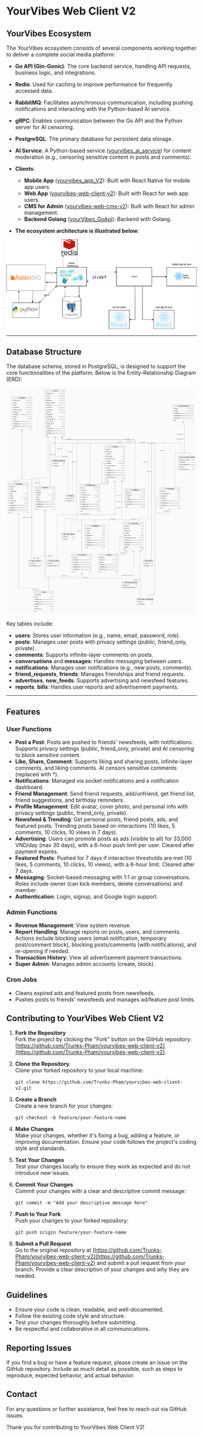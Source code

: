 # YourVibes Web Client V2

## YourVibes Ecosystem

The YourVibes ecosystem consists of several components working together to deliver a complete social media platform:

- **Go API (Gin-Gonic)**: The core backend service, handling API requests, business logic, and integrations.
- **Redis**: Used for caching to improve performance for frequently accessed data.
- **RabbitMQ**: Facilitates asynchronous communication, including pushing notifications and interacting with the Python-based AI service.
- **gRPC**: Enables communication between the Go API and the Python server for AI censoring.
- **PostgreSQL**: The primary database for persistent data storage.
- **AI Service**: A Python-based service ([yourvibes_ai_service](https://github.com/poin4003/yourvibes_ai_service.git)) for content moderation (e.g., censoring sensitive content in posts and comments).
- **Clients**:
   - **Mobile App** ([yourvibes_app_V2](https://github.com/Thanh-Phuog/yourvibes_app_V2.git)): Built with React Native for mobile app users.
   - **Web App** ([yourvibes-web-client-v2](https://github.com/Trunks-Pham/yourvibes-web-client-v2.git)): Built with React for web app users.
   - **CMS for Admin** ([yourvibes-web-cms-v2](https://github.com/Trunks-Pham/yourvibes-web-cms-v2.git)): Built with React for admin management.
   - **Backend Golang** ([yourVibes_GoApi](https://github.com/poin4003/yourVibes_GoApi.git)): Backend with Golang.
   
- **The ecosystem architecture is illustrated below**:

![Ecosystem Architecture](https://github.com/poin4003/images/blob/master/yourvibes_architect_design.png?raw=true)

---

## Database Structure

The database schema, stored in PostgreSQL, is designed to support the core functionalities of the platform. Below is the Entity-Relationship Diagram (ERD):

![Database ERD](https://github.com/poin4003/images/blob/master/yourvibes_database.png?raw=true)

Key tables include:
- **users**: Stores user information (e.g., name, email, password, role).
- **posts**: Manages user posts with privacy settings (public, friend_only, private).
- **comments**: Supports infinite-layer comments on posts.
- **conversations** and **messages**: Handles messaging between users.
- **notifications**: Manages user notifications (e.g., new posts, comments).
- **friend_requests**, **friends**: Manages friendships and friend requests.
- **advertises**, **new_feeds**: Supports advertising and newsfeed features.
- **reports**, **bills**: Handles user reports and advertisement payments.

---

## Features

### User Functions
- **Post a Post**: Posts are pushed to friends' newsfeeds, with notifications. Supports privacy settings (public, friend_only, private) and AI censoring to block sensitive content.
- **Like, Share, Comment**: Supports liking and sharing posts, infinite-layer comments, and liking comments. AI censors sensitive comments (replaced with *).
- **Notifications**: Managed via socket notifications and a notification dashboard.
- **Friend Management**: Send friend requests, add/unfriend, get friend list, friend suggestions, and birthday reminders.
- **Profile Management**: Edit avatar, cover photo, and personal info with privacy settings (public, friend_only, private).
- **Newsfeed & Trending**: Get personal posts, friend posts, ads, and featured posts. Trending posts based on interactions (10 likes, 5 comments, 10 clicks, 10 views in 7 days).
- **Advertising**: Users can promote posts as ads (visible to all) for 33,000 VND/day (max 30 days), with a 6-hour push limit per user. Cleared after payment expires.
- **Featured Posts**: Pushed for 7 days if interaction thresholds are met (10 likes, 5 comments, 10 clicks, 10 views), with a 6-hour limit. Cleared after 7 days.
- **Messaging**: Socket-based messaging with 1:1 or group conversations. Roles include owner (can kick members, delete conversations) and member.
- **Authentication**: Login, signup, and Google login support.

### Admin Functions
- **Revenue Management**: View system revenue.
- **Report Handling**: Manage reports on posts, users, and comments. Actions include blocking users (email notification, temporary post/comment block), blocking posts/comments (with notifications), and re-opening if needed.
- **Transaction History**: View all advertisement payment transactions.
- **Super Admin**: Manages admin accounts (create, block).

### Cron Jobs
- Cleans expired ads and featured posts from newsfeeds.
- Pushes posts to friends' newsfeeds and manages ad/feature post limits.

## Contributing to YourVibes Web Client V2

1. **Fork the Repository**  
   Fork the project by clicking the "Fork" button on the GitHub repository: [https://github.com/Trunks-Pham/yourvibes-web-client-v2](https://github.com/Trunks-Pham/yourvibes-web-client-v2).

2. **Clone the Repository**  
   Clone your forked repository to your local machine:  
   ```
   git clone https://github.com/Trunks-Pham/yourvibes-web-client-v2.git
   ```

3. **Create a Branch**  
   Create a new branch for your changes:  
   ```
   git checkout -b feature/your-feature-name
   ```

4. **Make Changes**  
   Make your changes, whether it's fixing a bug, adding a feature, or improving documentation. Ensure your code follows the project's coding style and standards.

5. **Test Your Changes**  
   Test your changes locally to ensure they work as expected and do not introduce new issues.

6. **Commit Your Changes**  
   Commit your changes with a clear and descriptive commit message:  
   ```
   git commit -m "Add your descriptive message here"
   ```

7. **Push to Your Fork**  
   Push your changes to your forked repository:  
   ```
   git push origin feature/your-feature-name
   ```

8. **Submit a Pull Request**  
   Go to the original repository at [https://github.com/Trunks-Pham/yourvibes-web-client-v2](https://github.com/Trunks-Pham/yourvibes-web-client-v2) and submit a pull request from your branch. Provide a clear description of your changes and why they are needed.

## Guidelines
- Ensure your code is clean, readable, and well-documented.
- Follow the existing code style and structure.
- Test your changes thoroughly before submitting.
- Be respectful and collaborative in all communications.

## Reporting Issues
If you find a bug or have a feature request, please create an issue on the GitHub repository. Include as much detail as possible, such as steps to reproduce, expected behavior, and actual behavior.

## Contact
For any questions or further assistance, feel free to reach out via GitHub issues.

Thank you for contributing to YourVibes Web Client V2!
